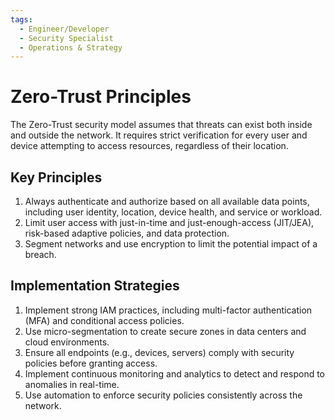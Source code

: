 ```yaml
---
tags:
  - Engineer/Developer
  - Security Specialist
  - Operations & Strategy
---
```


# Zero-Trust Principles


The Zero-Trust security model assumes that threats can exist both inside and outside the network. It requires strict verification for every user and device attempting to access resources, regardless of their location.

## Key Principles

1. Always authenticate and authorize based on all available data points, including user identity, location, device health, and service or workload.
2. Limit user access with just-in-time and just-enough-access (JIT/JEA), risk-based adaptive policies, and data protection.
3. Segment networks and use encryption to limit the potential impact of a breach.

## Implementation Strategies

1. Implement strong IAM practices, including multi-factor authentication (MFA) and conditional access policies.
2. Use micro-segmentation to create secure zones in data centers and cloud environments.
3. Ensure all endpoints (e.g., devices, servers) comply with security policies before granting access.
4. Implement continuous monitoring and analytics to detect and respond to anomalies in real-time.
5. Use automation to enforce security policies consistently across the network.